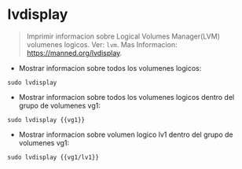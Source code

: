 # lvdisplay

> Imprimir informacion sobre Logical Volumes Manager(LVM) volumenes logicos.
> Ver: `lvm`.
> Mas Informacion: <https://manned.org/lvdisplay>.

- Mostrar informacion sobre todos los volumenes logicos:

`sudo lvdisplay`

- Mostrar informacion sobre todos los volumenes logicos dentro del grupo de volumenes vg1:

`sudo lvdisplay {{vg1}}`

- Mostrar informacion sobre volumen logico lv1 dentro del grupo de volumenes vg1:

`sudo lvdisplay {{vg1/lv1}}`
